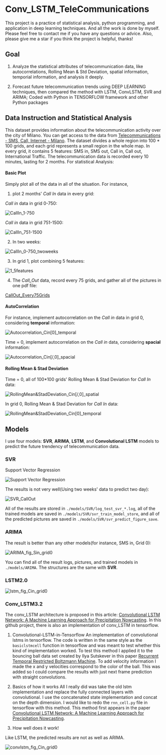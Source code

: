 # Conv_LSTM_TeleCommunications

This project is a practice of statistical analysis, python programming, and application in deep learning techniques. And all the work is done by myself. Please feel free to contact me if you have any questions or advice. Also, please give me a star if you think the project is helpful, thanks!

## Goal
1. Analyze the statistical attributes of telecommunication data, like autocorrelations, Rolling Mean & Std Deviation, spatial information, temporial information, and analysis it deeply. 

2. Forecast future telecommunication trends using DEEP LEARNING techniques, then compared the method with LSTM, ConvLSTM, SVR and ARIMA; Coded with Python in TENSORFLOW framework and other Python packages

## Data Instruction and Statistical Analysis

This dataset provides information about the telecommunication activity over the city of Milano. You can get access to the data from [Telecommunications - SMS, Call, Internet - Milano](https://dandelion.eu/datamine/open-big-data/). The dataset divides a whole region into 100 * 100 grids, and each grid represents a small region in the whole map. In every grid, it contains 5 features: SMS in, SMS out, Call in, Call out, International Traffic. The telecommunication data is recorded every 10 minutes, lasting for 2 months. For statistical Analysis:

#### Basic Plot

Simply plot all of the data in all of the situation. For instance, 

1. plot 2 months' *Call In* data in every grid:

*Call in* data in grid 0-750:

![CallIn_1-750](https://i.imgur.com/mHtt8II.png)

*Call in* data in grid 751-1500:

![CallIn_751-1500](https://i.imgur.com/2H8mvPG.png)

2. In two weeks:

![CallIn_0-750_twoweeks](https://i.imgur.com/AY7CuZG.png)

3. In grid 1, plot combining 5 features:

![1_5features](https://i.imgur.com/xSe4nS5.png)

4. The *Call_Out* data, record every 75 grids, and gather all of the pictures in one pdf file:

[CallOut_Every75Grids](https://github.com/weimin17/Conv_LSTM_TeleCommunications/blob/master/Figures/Basic_Plot/Print_Gather/CallOut_Every75Grids.pdf)

#### AutoCorrelation

For instance, implement autocorrelation on the *Call in* data in grid 0, considering **temporal** information:

![Autocorrelation_Cin\[0\]_temporal](https://i.imgur.com/87r8d6z.png)

Time = 0, implement autocorrelation on the *Call in* data, considering **spacial** information:

![Autocorrelation_Cin\[/,0\]_spacial](https://i.imgur.com/wXmQ1ej.png)

#### Rolling Mean & Stad Deviation

Time = 0, all of 100*100 grids' Rolling Mean & Stad Deviation for *Call In* data:

![RollingMean&StadDeviation_Cin\[/,0\]_spatial](https://i.imgur.com/tb2UFCv.png)

In grid 0, Rolling Mean & Stad Deviation for *Call In* data:

![RollingMean&StadDeviation_Cin\[0\]_temporal](https://i.imgur.com/7AaMSOX.png)


## Models
I use four models: **SVR**, **ARIMA**, **LSTM**, and **Convolutional LSTM** models to predict the future trendency of telecommunication data. 

### SVR 

Support Vector Regression

![Support Vector Regression](https://i.imgur.com/QxiYthb.png)


The results is not very well(Using two weeks' data to predict two day):

![SVR_CallOut](https://i.imgur.com/lS3sKql.png)


All of the results are stored in `./models/SVR/log_test_svr_*.log`, all of the trained models are saved in `./models/SVR/svr_train_model_store`, and all of the predicted pictures are saved in `./models/SVR/svr_predict_figure_save`.

### ARIMA

The result is better than any other models(for instance, SMS in, Grid 0):

![ARIMA_fig_Sin_grid0](https://i.imgur.com/LPGLmCq.png)

You can find all of the result logs, pictures, and trained models in `./models/ARIMA`. The structures are the same with **SVR**.

### LSTM2.0

![lstm_fig_Cin_grid0](https://i.imgur.com/dvRSFCX.png)


### Conv_LSTM3.2

The conv_LSTM architecture is proposed in this article: [Convolutional LSTM Network: A Machine Learning Approach for Precipitation Nowcasting](https://arxiv.org/pdf/1506.04214.pdf). In this github project, there is also an implementation of conv_LSTM in tensorflow. 

1. Convolutional-LSTM-in-Tensorflow
An implementation of convolutional lstms in tensorflow. The code is written in the same style as the `basiclstmcell` function in tensorflow and was meant to test whether this kind of implementation worked. To test this method I applied it to the bouncing ball data set created by Ilya Sutskever in this paper [Recurrent Temporal Restricted Boltzmann Machine](http://www.uoguelph.ca/~gwtaylor/publications/nips2008/rtrbm.pdf). To add velocity information I made the x and y velocities correspond to the color of the ball. This was added so I could compare the results with just next frame prediction with straight convolutions.

2. Basics of how it works
All I really did was take the old lstm implementation and replace the fully connected layers with convolutional. I use the concatenated state implementation and concat on the depth dimension. I would like to redo the `rnn_cell.py` file in tensorflow with this method. This method first appears in the paper [Convolutional LSTM Network: A Machine Learning Approach for Precipitation Nowcasting](http://arxiv.org/pdf/1506.04214v2.pdf).

3. How well does it work!

Like LSTM, the predicted results are not as well as ARIMA.

![convlstm_fig_Cin_grid0](https://i.imgur.com/iV5JNv9.png)
